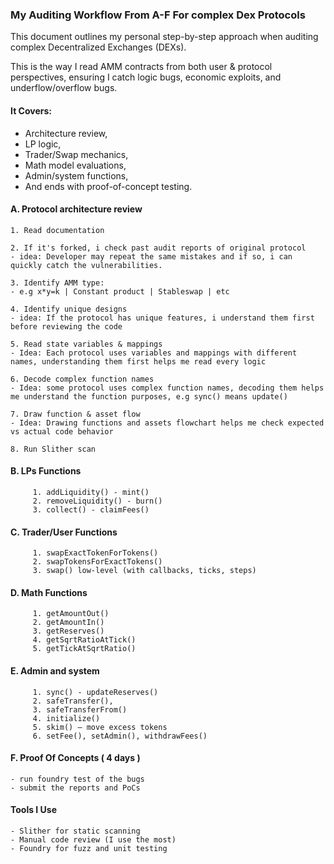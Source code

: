 ### My Auditing Workflow From A-F For complex Dex Protocols

This document outlines my personal step-by-step approach when auditing complex Decentralized Exchanges (DEXs).

This is the way I read AMM contracts from both user & protocol perspectives, ensuring I catch logic bugs, economic exploits, and underflow/overflow bugs.

#### It Covers:
- Architecture review,
- LP logic,
- Trader/Swap mechanics,
- Math model evaluations,
- Admin/system functions,
- And ends with proof-of-concept testing.


#### A. Protocol architecture review
```
1. Read documentation

2. If it's forked, i check past audit reports of original protocol
- idea: Developer may repeat the same mistakes and if so, i can quickly catch the vulnerabilities.

3. Identify AMM type:
- e.g x*y=k | Constant product | Stableswap | etc

4. Identify unique designs
- idea: If the protocol has unique features, i understand them first before reviewing the code

5. Read state variables & mappings
- Idea: Each protocol uses variables and mappings with different names, understanding them first helps me read every logic

6. Decode complex function names
- Idea: some protocol uses complex function names, decoding them helps me understand the function purposes, e.g sync() means update()

7. Draw function & asset flow
- Idea: Drawing functions and assets flowchart helps me check expected vs actual code behavior

8. Run Slither scan
```

#### B. LPs Functions
```solidity
     1. addLiquidity() - mint()
     2. removeLiquidity() - burn()
     3. collect() - claimFees()
```

#### C. Trader/User Functions
```solidity
     1. swapExactTokenForTokens()
     2. swapTokensForExactTokens() 
     3. swap() low-level (with callbacks, ticks, steps)
```

#### D. Math Functions
```solidity
     1. getAmountOut()
     2. getAmountIn()
     3. getReserves()
     4. getSqrtRatioAtTick()
     5. getTickAtSqrtRatio()
```

#### E. Admin and system
```solidity
     1. sync() - updateReserves()
     2. safeTransfer(),
     3. safeTransferFrom()
     4. initialize()
     5. skim() – move excess tokens
     6. setFee(), setAdmin(), withdrawFees()
```

#### F. Proof Of Concepts ( 4 days )
```
- run foundry test of the bugs
- submit the reports and PoCs
```

#### Tools I Use
```
- Slither for static scanning
- Manual code review (I use the most)
- Foundry for fuzz and unit testing
